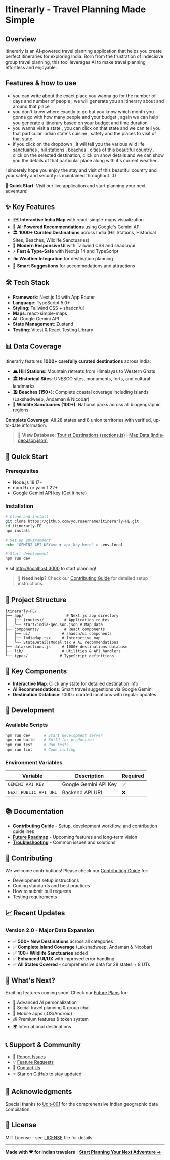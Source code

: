 # Itinerarly - Travel Planning Made Simple

## Overview
Itinerarly is an AI-powered travel planning application that helps you create perfect itineraries for exploring India. Born from the frustration of indecisive group travel planning, this tool leverages AI to make travel planning effortless and enjoyable.

## Features & how to use

- you can write about the exact place you wanna go for the number of days and number of people , we will generate you an itinerary about and around that place
- you don't know where exactly to go but you know which month you gonna go with how many people and your budget , again we can help you generate a itinerary based on your budget and time duration
- you wanna visit a state , you can click on that state and we can tell you that particular indian state's cuisine , safety and the places to visit of that state.
- if you click on the dropdown , it will tell you the various wild life sanctuaries , hill stations , beaches , cities of this beautiful country . click on the selected destination, click on show details and we can show you the details of that particular place along with it's current weather .

I sincerely hope you enjoy the stay and visit of this beautiful country and your safety and security is maintained throughout. :D


**🎯 Quick Start**: Visit our live application and start planning your next adventure! 

## ✨ Key Features
- 🗺️ **Interactive India Map** with react-simple-maps visualization
- 🤖 **AI-Powered Recommendations** using Google's Gemini API
- 🏛️ **1000+ Curated Destinations** across India (Hill Stations, Historical Sites, Beaches, Wildlife Sanctuaries)
- 📱 **Modern Responsive UI** with Tailwind CSS and shadcn/ui
- ⚡ **Fast & Type-Safe** with Next.js 14 and TypeScript
- 🌤️ **Weather Integration** for destination planning
- 🏨 **Smart Suggestions** for accommodations and attractions

## 🛠️ Tech Stack
- **Framework**: Next.js 14 with App Router
- **Language**: TypeScript 5.0+
- **Styling**: Tailwind CSS + shadcn/ui
- **Maps**: react-simple-maps
- **AI**: Google Gemini API
- **State Management**: Zustand
- **Testing**: Vitest & React Testing Library

## 📊 Data Coverage
Itinerarly features **1000+ carefully curated destinations** across India:

- **🏔️ Hill Stations**: Mountain retreats from Himalayas to Western Ghats
- **🏛️ Historical Sites**: UNESCO sites, monuments, forts, and cultural landmarks  
- **🏖️ Beaches (150+)**: Complete coastal coverage including islands (Lakshadweep, Andaman & Nicobar)
- **🦌 Wildlife Sanctuaries (100+)**: National parks across all biogeographic regions

**Complete Coverage**: All 28 states and 8 union territories with verified, up-to-date information.

> 📍 **View Database**: [Tourist Destinations (sections.js)](./data/sections.js) | [Map Data (india-geoJson.json)](./app/start/india-geoJson.json)

## 🚀 Quick Start

### Prerequisites
- Node.js 18.17+ 
- npm 9+ or yarn 1.22+
- Google Gemini API key ([Get it here](https://makersuite.google.com/app/apikey))

### Installation
```bash
# Clone and install
git clone https://github.com/yourusername/itinerarly-FE.git
cd itinerarly-FE
npm install

# Set up environment
echo "GEMINI_API_KEY=your_api_key_here" > .env.local

# Start development
npm run dev
```

Visit [http://localhost:3000](http://localhost:3000) to start planning!

> 📖 **Need help?** Check our [Contributing Guide](./CONTRIBUTING.md) for detailed setup instructions.

## 📁 Project Structure
```
itinerarly-FE/
├── app/                   # Next.js app directory
│   ├── (routes)/         # Application routes  
│   └── start/india-geoJson.json # Map data
├── components/           # React components
│   ├── ui/              # shadcn/ui components
│   ├── IndiaMap.tsx     # Interactive map
│   └── StateDetailsModal.tsx # AI recommendations
├── data/sections.js     # 1000+ destinations database
├── lib/                 # Utilities & API handlers
└── types/              # TypeScript definitions
```

## 🎯 Key Components
- **Interactive Map**: Click any state for detailed destination info
- **AI Recommendations**: Smart travel suggestions via Google Gemini
- **Destination Database**: 1000+ curated locations with regular updates

## 🔧 Development

### Available Scripts
```bash
npm run dev      # Start development server
npm run build    # Build for production  
npm run test     # Run tests
npm run lint     # Code linting
```

### Environment Variables
| Variable | Description | Required |
|----------|-------------|----------|
| `GEMINI_API_KEY` | Google Gemini API Key | ✅ |
| `NEXT_PUBLIC_API_URL` | Backend API URL | ❌ |

## 📚 Documentation

- **[Contributing Guide](./CONTRIBUTING.md)** - Setup, development workflow, and contribution guidelines
- **[Future Roadmap](./FUTURE-PLANS.md)** - Upcoming features and long-term vision
- **[Troubleshooting](./TROUBLESHOOT-403-CONSUME-ENDPOINT.md)** - Common issues and solutions

## 🤝 Contributing

We welcome contributions! Please check our [Contributing Guide](./CONTRIBUTING.md) for:
- Development setup instructions
- Coding standards and best practices  
- How to submit pull requests
- Testing requirements

## 📈 Recent Updates

### Version 2.0 - Major Data Expansion
- ✅ **500+ New Destinations** across all categories
- ✅ **Complete Island Coverage** (Lakshadweep, Andaman & Nicobar)
- ✅ **100+ Wildlife Sanctuaries** added
- ✅ **Enhanced UI/UX** with improved error handling
- ✅ **All States Covered** - comprehensive data for 28 states + 8 UTs

## 🚀 What's Next?

Exciting features coming soon! Check our [Future Plans](./FUTURE-PLANS.md) for:
- 🤖 Advanced AI personalization
- 💬 Social travel planning & group chat
- 📱 Mobile apps (iOS/Android)
- 💰 Premium features & token system
- 🌍 International destinations

## 📞 Support & Community

- 🐛 [Report Issues](https://github.com/Heisen47/itinerarly-FE/issues)
- 💡 [Feature Requests](https://github.com/Heisen47/itinerarly-FE/discussions)
- 📧 [Contact Us](mailto:iamrishi.dev47@gmail.com)
- ⭐ [Star on GitHub](https://github.com/Heisen47/itinerarly-FE) to stay updated

## 🙏 Acknowledgments

Special thanks to [Udit-001](https://github.com/udit-001/india-maps-data) for the comprehensive Indian geographic data compilation.

## 📄 License

MIT License - see [LICENSE](./LICENSE) file for details.

---

**Made with ❤️ for Indian travelers** | **[Start Planning Your Next Adventure →](http://localhost:3000)**
